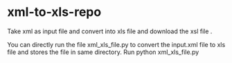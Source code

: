 # xml-to-xls-repo
Take xml as input file and convert into xls file and download the xsl file .

You can directly run the file xml_xls_file.py to convert the input.xml file to xls file and stores the file in same directory.
Run python xml_xls_file.py

